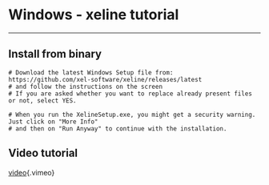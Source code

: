 <!-- TITLE: Windows Xeline -->
<!-- SUBTITLE: A quick summary of Windows Xeline -->

# Windows - xeline tutorial
-----

Install from binary
-----

```text
# Download the latest Windows Setup file from:
https://github.com/xel-software/xeline/releases/latest
# and follow the instructions on the screen
# If you are asked whether you want to replace already present files or not, select YES.
​
# When you run the XelineSetup.exe, you might get a security warning. Just click on "More Info"
# and then on "Run Anyway" to continue with the installation.
```

Video tutorial
-----
[video](https://vimeo.com/265864588){.vimeo}





